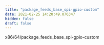 ```yaml
---
title: "package_feeds_base_spi-gpio-custom"
date: 2021-02-25 14:20:49.076347
hidden: false
draft: false
---
```


x86/64/package_feeds_base_spi-gpio-custom

